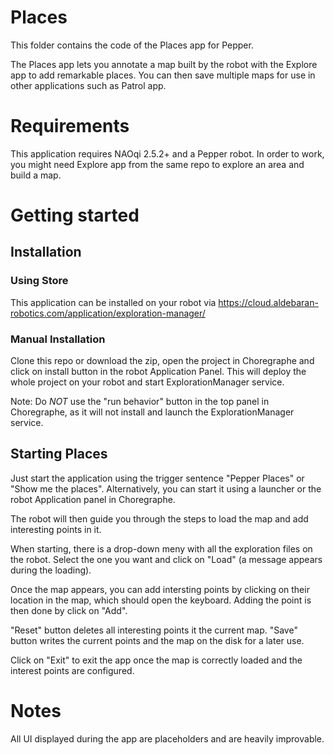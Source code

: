 # Places 

This folder contains the code of the Places app for Pepper.

The Places app lets you annotate a map built by the robot with the Explore app to add remarkable places.
You can then save multiple maps for use in other applications such as Patrol app.

# Requirements

This application requires NAOqi 2.5.2+ and a Pepper robot.
In order to work, you might need Explore app from the same repo to explore an area and build a map.

# Getting started

## Installation

### Using Store

This application can be installed on your robot via https://cloud.aldebaran-robotics.com/application/exploration-manager/

### Manual Installation

Clone this repo or download the zip, open the project in Choregraphe and click on install button in the robot Application Panel.
This will deploy the whole project on your robot and start ExplorationManager service.

Note: Do *NOT* use the "run behavior" button in the top panel in Choregraphe, as it will not install and launch the ExplorationManager service.

## Starting Places

Just start the application using the trigger sentence "Pepper Places" or "Show me the places".
Alternatively, you can start it using a launcher or the robot Application panel in Choregraphe.

The robot will then guide you through the steps to load the map and add interesting points in it.

When starting, there is a drop-down meny with all the exploration files on the robot.
Select the one you want and click on "Load" (a message appears during the loading).

Once the map appears, you can add intersting points by clicking on their location in the map, which should open the keyboard. Adding the point is then done by click on "Add". 
 
"Reset" button deletes all interesting points it the current map.
"Save" button writes the current points and the map on the disk for a later use.
 
Click on "Exit" to exit the app once the map is correctly loaded and the interest points are configured. 

# Notes 

All UI displayed during the app are placeholders and are heavily improvable.
